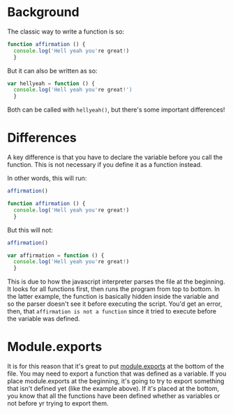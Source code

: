 <!-- Title: Variables as Functions -->
<!-- Subtitle: What happens when the variable is a function! -->

# Background

The classic way to write a function is so:

```js
function affirmation () {
  console.log('Hell yeah you're great!)
  }
```

But it can also be written as so:

```js
var hellyeah = function () {
  console.log('Hell yeah you're great!')
  }
```

Both can be called with `hellyeah()`, but there's some important differences!

# Differences

A key difference is that you have to declare the variable before you call the function.  This is not necessary if you define it as a function instead.  

In other words, this will run:

```js
affirmation()

function affirmation () {
  console.log('Hell yeah you're great!)
  }
```
But this will not:
```js
affirmation()

var affirmation = function () {
  console.log('Hell yeah you're great!)
  }
```
This is due to how the javascript interpreter parses the file at the beginning.  It looks for all functions first, then runs the program from top to bottom.  In the latter example, the function is basically hidden inside the variable and so the parser doesn't see it before executing the script.  You'd get an error, then, that `affirmation is not a function` since it tried to execute before the variable was defined.

# Module.exports

It is for this reason that it's great to put [module.exports](module-exports) at the bottom of the file.  You may need to export a function that was defined as a variable.  If you place module.exports at the beginning, it's going to try to export something that isn't defined yet (like the example above).  If it's placed at the bottom, you know that all the functions have been defined whether as variables or not before yr trying to export them.


